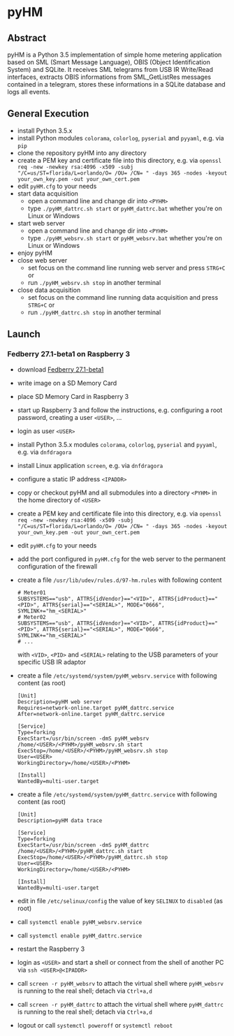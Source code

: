 # pyHM

## Abstract

pyHM is a Python 3.5 implementation of simple home metering application based on SML (Smart Message Language), OBIS
(Object Identification System) and SQLite.
It receives SML telegrams from USB IR Write/Read interfaces, extracts OBIS informations from SML_GetListRes messages
contained in a telegram, stores these informations in a SQLite database and logs all events.

## General Execution

* install Python 3.5.x
* install Python modules `colorama`, `colorlog`, `pyserial` and `pyyaml`, e.g. via `pip`
* clone the repository pyHM into any directory <PYHM>
* create a PEM key and certificate file into this directory, e.g. via `openssl req -new -newkey rsa:4096 -x509 -subj "/C=us/ST=florida/L=orlando/O= /OU= /CN= " -days 365 -nodes -keyout your_own_key.pem -out your_own_cert.pem`
* edit `pyHM.cfg` to your needs
* start data acquisition
  * open a command line and change dir into `<PYHM>`
  * type `./pyHM_dattrc.sh start` or `pyHM_dattrc.bat` whether you're on Linux or Windows
* start web server
  * open a command line and change dir into `<PYHM>`
  * type `./pyHM_websrv.sh start` or `pyHM_websrv.bat` whether you're on Linux or Windows
* enjoy pyHM
* close web server
  * set focus on the command line running web server and press `STRG+C` or
  * run `./pyHM_websrv.sh stop` in another terminal
* close data acquisition
  * set focus on the command line running data acquisition and press `STRG+C` or
  * run `./pyHM_dattrc.sh stop` in another terminal

## Launch

### Fedberry 27.1-beta1 on Raspberry 3

* download [Fedberry 27.1-beta1](http://download.fedberry.org/?dir=releases/27/images/armhfp/27.1-beta1)
* write image on a SD Memory Card
* place SD Memory Card in Raspberry 3
* start up Raspberry 3 and follow the instructions, e.g. configuring a root password, creating a user `<USER>`, ...
* login as user `<USER>`
* install Python 3.5.x modules `colorama`, `colorlog`, `pyserial` and `pyyaml`, e.g. via `dnfdragora`
* install Linux application `screen`, e.g. via `dnfdragora`
* configure a static IP address `<IPADDR>`
* copy or checkout pyHM and all submodules into a directory `<PYHM>` in the home directory of `<USER>`
* create a PEM key and certificate file into this directory, e.g. via `openssl req -new -newkey rsa:4096 -x509 -subj "/C=us/ST=florida/L=orlando/O= /OU= /CN= " -days 365 -nodes -keyout your_own_key.pem -out your_own_cert.pem`
* edit `pyHM.cfg` to your needs
* add the port configured in `pyHM.cfg` for the web server to the permanent configuration of the firewall
* create a file `/usr/lib/udev/rules.d/97-hm.rules` with following content
  ```
  # Meter01
  SUBSYSTEMS=="usb", ATTRS{idVendor}=="<VID>", ATTRS{idProduct}=="<PID>", ATTRS{serial}=="<SERIAL>", MODE="0666", SYMLINK+="hm_<SERIAL>"
  # Meter02
  SUBSYSTEMS=="usb", ATTRS{idVendor}=="<VID>", ATTRS{idProduct}=="<PID>", ATTRS{serial}=="<SERIAL>", MODE="0666", SYMLINK+="hm_<SERIAL>"
  # ...
  ```
  with `<VID>`, `<PID>` and `<SERIAL>` relating to the USB parameters of your specific USB IR adaptor
* create a file `/etc/systemd/system/pyHM_websrv.service` with following content (as root)
  ```
  [Unit]
  Description=pyHM web server
  Requires=network-online.target pyHM_dattrc.service
  After=network-online.target pyHM_dattrc.service

  [Service]
  Type=forking
  ExecStart=/usr/bin/screen -dmS pyHM_websrv /home/<USER>/<PYHM>/pyHM_websrv.sh start
  ExecStop=/home/<USER>/<PYHM>/pyHM_websrv.sh stop
  User=<USER>
  WorkingDirectory=/home/<USER>/<PYHM>

  [Install]
  WantedBy=multi-user.target
  ```
* create a file `/etc/systemd/system/pyHM_dattrc.service` with following content (as root)
  ```
  [Unit]
  Description=pyHM data trace

  [Service]
  Type=forking
  ExecStart=/usr/bin/screen -dmS pyHM_dattrc /home/<USER>/<PYHM>/pyHM_dattrc.sh start
  ExecStop=/home/<USER>/<PYHM>/pyHM_dattrc.sh stop
  User=<USER>
  WorkingDirectory=/home/<USER>/<PYHM>

  [Install]
  WantedBy=multi-user.target
  ```
* edit in file `/etc/selinux/config` the value of key `SELINUX` to `disabled` (as root)
* call `systemctl enable pyHM_websrv.service`
* call `systemctl enable pyHM_dattrc.service`

* restart the Raspberry 3
* login as `<USER>` and start a shell or connect from the shell of another PC via `ssh <USER>@<IPADDR>`
* call `screen -r pyHM_websrv` to attach the virtual shell where `pyHM_websrv` is running to the real shell; detach via `Ctrl+a,d`
* call `screen -r pyHM_dattrc` to attach the virtual shell where `pyHM_dattrc` is running to the real shell; detach via `Ctrl+a,d`
* logout or call `systemctl poweroff` or `systemctl reboot`
